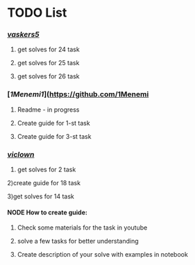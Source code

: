 # TODO List

### [*vaskers5*](https://github.com/vaskers5)

1) get solves for 24 task

2) get solves for 25 task

3) get solves for 26 task

### [*1Menemi1*](https://github.com/1Menemi

1) Readme - in progress

2) Create guide for 1-st task

3) Create guide for 3-st task


### [*viclown*](https://github.com/viclown)

1) get solves for 2 task

2)create guide for 18 task

3)get solves for 14 task

#### NODE How to create guide:

1) Check some materials for the task in youtube

2) solve a few tasks for better understanding

3) Create description of your solve with examples in notebook